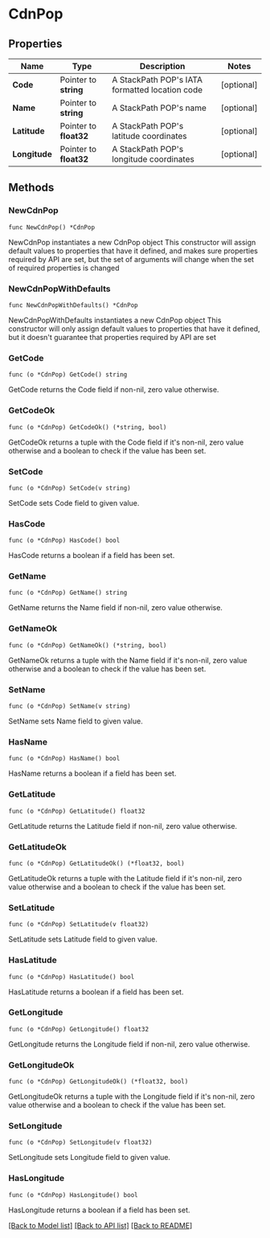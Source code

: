 # CdnPop

## Properties

Name | Type | Description | Notes
------------ | ------------- | ------------- | -------------
**Code** | Pointer to **string** | A StackPath POP&#39;s IATA formatted location code | [optional] 
**Name** | Pointer to **string** | A StackPath POP&#39;s name | [optional] 
**Latitude** | Pointer to **float32** | A StackPath POP&#39;s latitude coordinates | [optional] 
**Longitude** | Pointer to **float32** | A StackPath POP&#39;s longitude coordinates | [optional] 

## Methods

### NewCdnPop

`func NewCdnPop() *CdnPop`

NewCdnPop instantiates a new CdnPop object
This constructor will assign default values to properties that have it defined,
and makes sure properties required by API are set, but the set of arguments
will change when the set of required properties is changed

### NewCdnPopWithDefaults

`func NewCdnPopWithDefaults() *CdnPop`

NewCdnPopWithDefaults instantiates a new CdnPop object
This constructor will only assign default values to properties that have it defined,
but it doesn't guarantee that properties required by API are set

### GetCode

`func (o *CdnPop) GetCode() string`

GetCode returns the Code field if non-nil, zero value otherwise.

### GetCodeOk

`func (o *CdnPop) GetCodeOk() (*string, bool)`

GetCodeOk returns a tuple with the Code field if it's non-nil, zero value otherwise
and a boolean to check if the value has been set.

### SetCode

`func (o *CdnPop) SetCode(v string)`

SetCode sets Code field to given value.

### HasCode

`func (o *CdnPop) HasCode() bool`

HasCode returns a boolean if a field has been set.

### GetName

`func (o *CdnPop) GetName() string`

GetName returns the Name field if non-nil, zero value otherwise.

### GetNameOk

`func (o *CdnPop) GetNameOk() (*string, bool)`

GetNameOk returns a tuple with the Name field if it's non-nil, zero value otherwise
and a boolean to check if the value has been set.

### SetName

`func (o *CdnPop) SetName(v string)`

SetName sets Name field to given value.

### HasName

`func (o *CdnPop) HasName() bool`

HasName returns a boolean if a field has been set.

### GetLatitude

`func (o *CdnPop) GetLatitude() float32`

GetLatitude returns the Latitude field if non-nil, zero value otherwise.

### GetLatitudeOk

`func (o *CdnPop) GetLatitudeOk() (*float32, bool)`

GetLatitudeOk returns a tuple with the Latitude field if it's non-nil, zero value otherwise
and a boolean to check if the value has been set.

### SetLatitude

`func (o *CdnPop) SetLatitude(v float32)`

SetLatitude sets Latitude field to given value.

### HasLatitude

`func (o *CdnPop) HasLatitude() bool`

HasLatitude returns a boolean if a field has been set.

### GetLongitude

`func (o *CdnPop) GetLongitude() float32`

GetLongitude returns the Longitude field if non-nil, zero value otherwise.

### GetLongitudeOk

`func (o *CdnPop) GetLongitudeOk() (*float32, bool)`

GetLongitudeOk returns a tuple with the Longitude field if it's non-nil, zero value otherwise
and a boolean to check if the value has been set.

### SetLongitude

`func (o *CdnPop) SetLongitude(v float32)`

SetLongitude sets Longitude field to given value.

### HasLongitude

`func (o *CdnPop) HasLongitude() bool`

HasLongitude returns a boolean if a field has been set.


[[Back to Model list]](../README.md#documentation-for-models) [[Back to API list]](../README.md#documentation-for-api-endpoints) [[Back to README]](../README.md)


